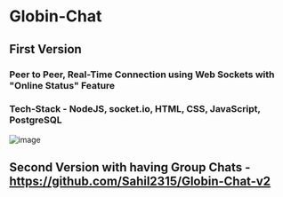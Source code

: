 # Globin-Chat
## First Version
### Peer to Peer, Real-Time Connection using Web Sockets with "Online Status" Feature
### Tech-Stack - NodeJS, socket.io, HTML, CSS, JavaScript, PostgreSQL

![image](https://github.com/Sahil2315/Globin-Chat/assets/97694039/a22d58e6-45db-4d6c-976c-812485d5be30)



## Second Version with having Group Chats - https://github.com/Sahil2315/Globin-Chat-v2
